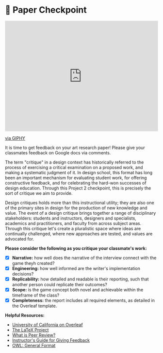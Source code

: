 # 📝 Paper Checkpoint

<div style="width:100%;height:0;padding-bottom:72%;position:relative;"><iframe src="https://giphy.com/embed/ny7UCd6JETnmE" width="100%" height="100%" style="position:absolute" frameBorder="0" class="giphy-embed" allowFullScreen></iframe></div><p><a href="https://giphy.com/gifs/internet-college-class-ny7UCd6JETnmE">via GIPHY</a></p>

It is time to get feedback on your art research paper! Please give your classmates feedback on Google docs via comments. 

The term "critique" in a design context has historically referred to the process of exercising a critical examination on a proposed work, and making a systematic judgment of it. In design school, this format has long been an important mechanism for evaluating student work, for offering constructive feedback, and for celebrating the hard-won successes of design education. Through this Project 2 checkpoint, this is precisely the sort of critique we aim to provide.

Design critiques holds more than this instructional utility; they are also one of the primary sites in design for the production of new knowledge and value. The event of a design
critique brings together a range of disciplinary stakeholders: students and instructors, designers and specialists, academics and practitioners, and faculty from across subject areas. Through this critique let's create a pluralistic space where ideas are continually challenged, where new approaches are tested, and values are advocated for.

**Please consider the following as you critique your classmate's work:**

- [x] **Narrative:** how well does the narrative of the interview connect with the game theyh created?
- [x] **Engineering:** how well informed are the writer's implementation decisions?
- [x] **Replicability:** how detailed and readable is their reporting, such that another person could replicate their outcomes?
- [x] **Scope:** is the game concept both novel and achievable within the timeframe of the class?
- [x] **Completeness:** the report includes all required elements, as detailed in the Overleaf template.

**Helpful Resources:**
- [University of California on Overleaf](https://www.overleaf.com/edu/usc)
- [The LaTeX Project](https://www.latex-project.org/)
- [What is Peer Review?](https://authorservices.wiley.com/Reviewers/journal-reviewers/what-is-peer-review/index.html)
- [Instructor's Guide for Giving Feedback](https://owl.purdue.edu/owl/general_writing/the_writing_process/feedback/instructor_guide_giving%20feedback.html)
- [OWL: General Format](https://owl.purdue.edu/owl/research_and_citation/apa_style/apa_formatting_and_style_guide/general_format.html)